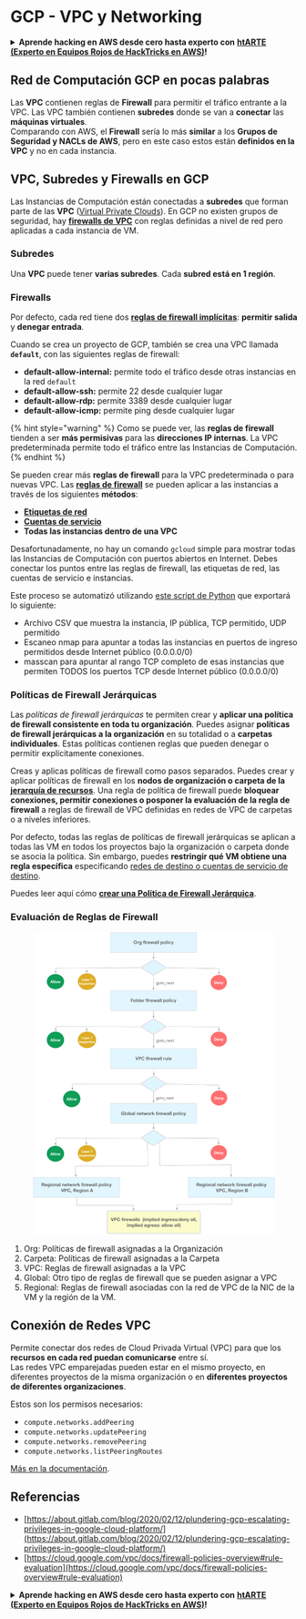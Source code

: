 # GCP - VPC y Networking

<details>

<summary><strong>Aprende hacking en AWS desde cero hasta experto con</strong> <a href="https://training.hacktricks.xyz/courses/arte"><strong>htARTE (Experto en Equipos Rojos de HackTricks en AWS)</strong></a><strong>!</strong></summary>

Otras formas de apoyar a HackTricks:

* Si deseas ver tu **empresa anunciada en HackTricks** o **descargar HackTricks en PDF** ¡Consulta los [**PLANES DE SUSCRIPCIÓN**](https://github.com/sponsors/carlospolop)!
* Obtén la [**merchandising oficial de PEASS & HackTricks**](https://peass.creator-spring.com)
* Descubre [**La Familia PEASS**](https://opensea.io/collection/the-peass-family), nuestra colección de [**NFTs**](https://opensea.io/collection/the-peass-family) exclusivos
* **Únete al** 💬 [**grupo de Discord**](https://discord.gg/hRep4RUj7f) o al [**grupo de telegram**](https://t.me/peass) o **síguenos** en **Twitter** 🐦 [**@hacktricks\_live**](https://twitter.com/hacktricks\_live)**.**
* **Comparte tus trucos de hacking enviando PRs a los repositorios de** [**HackTricks**](https://github.com/carlospolop/hacktricks) y [**HackTricks Cloud**](https://github.com/carlospolop/hacktricks-cloud).

</details>

## **Red de Computación GCP en pocas palabras**

Las **VPC** contienen reglas de **Firewall** para permitir el tráfico entrante a la VPC. Las VPC también contienen **subredes** donde se van a **conectar** las **máquinas virtuales**.\
Comparando con AWS, el **Firewall** sería lo más **similar** a los **Grupos de Seguridad y NACLs de AWS**, pero en este caso estos están **definidos en la VPC** y no en cada instancia.

## **VPC, Subredes y Firewalls en GCP**

Las Instancias de Computación están conectadas a **subredes** que forman parte de las **VPC** ([Virtual Private Clouds](https://cloud.google.com/vpc/docs/vpc)). En GCP no existen grupos de seguridad, hay [**firewalls de VPC**](https://cloud.google.com/vpc/docs/firewalls) con reglas definidas a nivel de red pero aplicadas a cada instancia de VM.

### Subredes

Una **VPC** puede tener **varias subredes**. Cada **subred está en 1 región**.

### Firewalls

Por defecto, cada red tiene dos [**reglas de firewall implícitas**](https://cloud.google.com/vpc/docs/firewalls#default\_firewall\_rules): **permitir salida** y **denegar entrada**.

Cuando se crea un proyecto de GCP, también se crea una VPC llamada **`default`**, con las siguientes reglas de firewall:

* **default-allow-internal:** permite todo el tráfico desde otras instancias en la red `default`
* **default-allow-ssh:** permite 22 desde cualquier lugar
* **default-allow-rdp:** permite 3389 desde cualquier lugar
* **default-allow-icmp:** permite ping desde cualquier lugar

{% hint style="warning" %}
Como se puede ver, las **reglas de firewall** tienden a ser **más permisivas** para las **direcciones IP internas**. La VPC predeterminada permite todo el tráfico entre las Instancias de Computación.
{% endhint %}

Se pueden crear más **reglas de firewall** para la VPC predeterminada o para nuevas VPC. Las [**reglas de firewall**](https://cloud.google.com/vpc/docs/firewalls) se pueden aplicar a las instancias a través de los siguientes **métodos**:

* [**Etiquetas de red**](https://cloud.google.com/vpc/docs/add-remove-network-tags)
* [**Cuentas de servicio**](https://cloud.google.com/vpc/docs/firewalls#serviceaccounts)
* **Todas las instancias dentro de una VPC**

Desafortunadamente, no hay un comando `gcloud` simple para mostrar todas las Instancias de Computación con puertos abiertos en Internet. Debes conectar los puntos entre las reglas de firewall, las etiquetas de red, las cuentas de servicio e instancias.

Este proceso se automatizó utilizando [este script de Python](https://gitlab.com/gitlab-com/gl-security/gl-redteam/gcp\_firewall\_enum) que exportará lo siguiente:

* Archivo CSV que muestra la instancia, IP pública, TCP permitido, UDP permitido
* Escaneo nmap para apuntar a todas las instancias en puertos de ingreso permitidos desde Internet público (0.0.0.0/0)
* masscan para apuntar al rango TCP completo de esas instancias que permiten TODOS los puertos TCP desde Internet público (0.0.0.0/0)

### Políticas de Firewall Jerárquicas <a href="#hierarchical-firewall-policies" id="hierarchical-firewall-policies"></a>

Las _políticas de firewall jerárquicas_ te permiten crear y **aplicar una política de firewall consistente en toda tu organización**. Puedes asignar **políticas de firewall jerárquicas a la organización** en su totalidad o a **carpetas individuales**. Estas políticas contienen reglas que pueden denegar o permitir explícitamente conexiones.

Creas y aplicas políticas de firewall como pasos separados. Puedes crear y aplicar políticas de firewall en los **nodos de organización o carpeta de la** [**jerarquía de recursos**](https://cloud.google.com/resource-manager/docs/cloud-platform-resource-hierarchy). Una regla de política de firewall puede **bloquear conexiones, permitir conexiones o posponer la evaluación de la regla de firewall** a reglas de firewall de VPC definidas en redes de VPC de carpetas o a niveles inferiores.

Por defecto, todas las reglas de políticas de firewall jerárquicas se aplican a todas las VM en todos los proyectos bajo la organización o carpeta donde se asocia la política. Sin embargo, puedes **restringir qué VM obtiene una regla específica** especificando [redes de destino o cuentas de servicio de destino](https://cloud.google.com/vpc/docs/firewall-policies#targets).

Puedes leer aquí cómo [**crear una Política de Firewall Jerárquica**](https://cloud.google.com/vpc/docs/using-firewall-policies#gcloud).

### Evaluación de Reglas de Firewall

<figure><img src="../../../../.gitbook/assets/image (2) (1).png" alt=""><figcaption></figcaption></figure>

1. Org: Políticas de firewall asignadas a la Organización
2. Carpeta: Políticas de firewall asignadas a la Carpeta
3. VPC: Reglas de firewall asignadas a la VPC
4. Global: Otro tipo de reglas de firewall que se pueden asignar a VPC
5. Regional: Reglas de firewall asociadas con la red de VPC de la NIC de la VM y la región de la VM.

## Conexión de Redes VPC

Permite conectar dos redes de Cloud Privada Virtual (VPC) para que los **recursos en cada red puedan comunicarse** entre sí.\
Las redes VPC emparejadas pueden estar en el mismo proyecto, en diferentes proyectos de la misma organización o en **diferentes proyectos de diferentes organizaciones**.

Estos son los permisos necesarios:

* `compute.networks.addPeering`
* `compute.networks.updatePeering`
* `compute.networks.removePeering`
* `compute.networks.listPeeringRoutes`

[Más en la documentación](https://cloud.google.com/vpc/docs/vpc-peering).

## Referencias

* [https://about.gitlab.com/blog/2020/02/12/plundering-gcp-escalating-privileges-in-google-cloud-platform/](https://about.gitlab.com/blog/2020/02/12/plundering-gcp-escalating-privileges-in-google-cloud-platform/)
* [https://cloud.google.com/vpc/docs/firewall-policies-overview#rule-evaluation](https://cloud.google.com/vpc/docs/firewall-policies-overview#rule-evaluation)

<details>

<summary><strong>Aprende hacking en AWS desde cero hasta experto con</strong> <a href="https://training.hacktricks.xyz/courses/arte"><strong>htARTE (Experto en Equipos Rojos de HackTricks en AWS)</strong></a><strong>!</strong></summary>

Otras formas de apoyar a HackTricks:

* Si deseas ver tu **empresa anunciada en HackTricks** o **descargar HackTricks en PDF** ¡Consulta los [**PLANES DE SUSCRIPCIÓN**](https://github.com/sponsors/carlospolop)!
* Obtén la [**merchandising oficial de PEASS & HackTricks**](https://peass.creator-spring.com)
* Descubre [**La Familia PEASS**](https://opensea.io/collection/the-peass-family), nuestra colección de [**NFTs**](https://opensea.io/collection/the-peass-family) exclusivos
* **Únete al** 💬 [**grupo de Discord**](https://discord.gg/hRep4RUj7f) o al [**grupo de telegram**](https://t.me/peass) o **síguenos** en **Twitter** 🐦 [**@hacktricks\_live**](https://twitter.com/hacktricks\_live)**.**
* **Comparte tus trucos de hacking enviando PRs a los repositorios de** [**HackTricks**](https://github.com/carlospolop/hacktricks) y [**HackTricks Cloud**](https://github.com/carlospolop/hacktricks-cloud).

</details>
